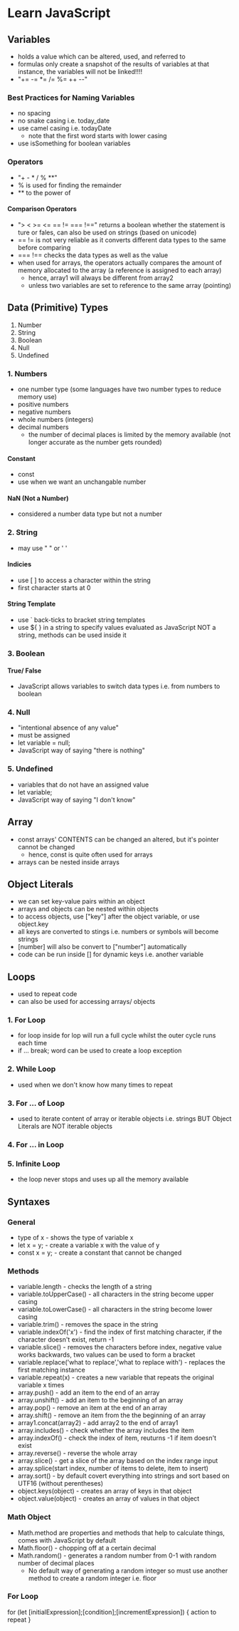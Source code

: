 # Learn JavaScript

## Variables
- holds a value which can be altered, used, and referred to
- formulas only create a snapshot of the results of variables at that instance, the variables will not be linked!!!!
- "+= -= *= /= %= ++ --"

### Best Practices for Naming Variables
- no spacing
- no snake casing i.e. today_date
- use camel casing i.e. todayDate
    - note that the first word starts with lower casing
- use isSomething for boolean variables

### Operators
- "+ - * / % **"
- % is used for finding the remainder
- ** to the power of

#### Comparison Operators
- "> < >= <= == != === !==" returns a boolean whether the statement is ture or fales, can also be used on strings (based on unicode)
- == != is not very reliable as it converts different data types to the same before comparing
- === !== checks the data types as well as the value
- when used for arrays, the operators actually compares the amount of memory allocated to the array (a reference is assigned to each array)
    - hence, array1 will always be different from array2
    - unless two variables are set to reference to the same array (pointing)

## Data (Primitive) Types
1. Number
2. String
3. Boolean
4. Null
5. Undefined

### 1. Numbers
- one number type (some languages have two number types to reduce memory use)
- positive numbers
- negative numbers
- whole numbers (integers)
- decimal numbers
    - the number of decimal places is limited by the memory available (not longer accurate as the number gets rounded)

#### Constant
- const
- use when we want an unchangable number

#### NaN (Not a Number)
- considered a number data type but not a number

### 2. String
- may use " " or ' '

#### Indicies
- use [ ] to access a character within the string
- first character starts at 0

#### String Template
- use ` back-ticks to bracket string templates
- use ${ } in a string to specify values evaluated as JavaScript NOT a string, methods can be used inside it

### 3. Boolean

#### True/ False
- JavaScript allows variables to switch data types i.e. from numbers to boolean

### 4. Null
- "intentional absence of any value"
- must be assigned
- let variable = null;
- JavaScript way of saying "there is nothing"

### 5. Undefined
- variables that do not have an assigned value
- let variable;
- JavaScript way of saying "I don't know"

## Array
- const arrays' CONTENTS can be changed an altered, but it's pointer cannot be changed
    - hence, const is quite often used for arrays
- arrays can be nested inside arrays

## Object Literals
- we can set key-value pairs within an object
- arrays and objects can be nested within objects
- to access objects, use ["key"] after the object variable, or use object.key
- all keys are converted to stings i.e. numbers or symbols will become strings
- [number] will also be convert to ["number"] automatically
- code can be run inside [] for dynamic keys i.e. another variable

## Loops
- used to repeat code
- can also be used for accessing arrays/ objects

### 1. For Loop
- for loop inside for lop will run a full cycle whilst the outer cycle runs each time
- if ... break; word can be used to create a loop exception

### 2. While Loop
- used when we don't know how many times to repeat

### 3. For ... of Loop
- used to iterate content of array or iterable objects i.e. strings BUT Object Literals are NOT iterable objects

### 4. For ... in Loop
### 5. Infinite Loop
- the loop never stops and uses up all the memory available

## Syntaxes

### General
- type of x - shows the type of variable x
- let x = y; - create a variable x with the value of y
- const x = y; - create a constant that cannot be changed

### Methods
- variable.length - checks the length of a string
- variable.toUpperCase() - all characters in the string become upper casing
- variable.toLowerCase() - all characters in the string become lower casing
- variable.trim() - removes the space in the string
- variable.indexOf('x') - find the index of first matching character, if the character doesn't exist, return -1
- variable.slice() - removes the characters before index, negative value works backwards, two values can be used to form a bracket
- variable.replace('what to replace','what to replace with') - replaces the first matching instance
- variable.repeat(x) - creates a new variable that repeats the original variable x times
- array.push() - add an item to the end of an array
- array.unshift() - add an item to the beginning of an array
- array.pop() - remove an item at the end of an array
- array.shift() - remove an item from the the beginning of an array
- array1.concat(array2) - add array2 to the end of array1
- array.includes() - check whether the array includes the item
- array.indexOf() - check the index of item, reuturns -1 if item doesn't exist
- array.reverse() - reverse the whole array
- array.slice() - get a slice of the array based on the index range input
- array.splice(start index, number of items to delete, item to insert)
- array.sort() - by default covert everything into strings and sort based on UTF16 (without perentheses)
- object.keys(object) - creates an array of keys in that object
- object.value(object) - creates an array of values in that object

### Math Object
- Math.method are properties and methods that help to calculate things, comes with JavaScript by default
- Math.floor() - chopping off at a certain decimal
- Math.random() - generates a random number from 0-1 with random number of decimal places
    - No default way of generating a random integer so must use another method to create a random integer i.e. floor

### For Loop
for (let [initialExpression];[condition];[incrementExpression]) {
    action to repeat
}

